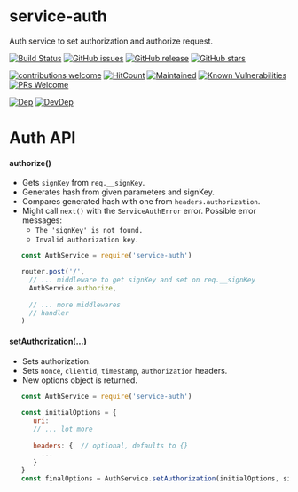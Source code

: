 # service-auth
Auth service to set authorization and authorize request.

[![Build Status](https://travis-ci.org/renderforest/service-auth.svg?branch=master)](https://travis-ci.org/renderforest/service-auth)
[![GitHub issues](https://img.shields.io/github/issues/renderforest/service-auth.svg)](https://github.com/renderforest/service-auth/issues)
[![GitHub release](https://img.shields.io/github/release/renderforest/service-auth.svg)](https://github.com/renderforest/service-auth/releases)
[![GitHub stars](https://img.shields.io/github/stars/renderforest/service-auth.svg)](https://github.com/renderforest/service-auth/stargazers)

[![contributions welcome](https://img.shields.io/badge/contributions-welcome-brightgreen.svg?style=flat)](https://github.com/dwyl/esta/issues)
[![HitCount](http://hits.dwyl.com/renderforest/service-auth.svg)](http://hits.dwyl.com/renderforest/service-auth)
[![Maintained](https://img.shields.io/badge/maintained-%E2%9C%94-brightgreen.svg)](https://github.com/renderforest/service-auth)
[![Known Vulnerabilities](https://snyk.io/test/github/renderforest/service-auth/badge.svg)](https://snyk.io/test/github/renderforest/service-auth)
[![PRs Welcome](https://img.shields.io/badge/PRs-welcome-brightgreen.svg?style=flat-square)](http://makeapullrequest.com)

[![Dep](https://img.shields.io/david/renderforest/service-auth.svg)](https://david-dm.org/renderforest/service-auth)
[![DevDep](https://img.shields.io/david/dev/renderforest/service-auth.svg)](https://david-dm.org/renderforest/service-auth?type=dev)

# Auth API

#### authorize()

  * Gets `signKey` from `req.__signKey`.
  * Generates hash from given parameters and signKey.
  * Compares generated hash with one from `headers.authorization`.
  * Might call `next()` with the `ServiceAuthError` error. Possible error messages:
    * `The 'signKey' is not found.`
    * `Invalid authorization key.`
 
  ``` javascript
     const AuthService = require('service-auth')
  
     router.post('/',
       // ... middleware to get signKey and set on req.__signKey
       AuthService.authorize,
      
       // ... more middlewares
       // handler
     )
  ```

#### setAuthorization(...)

  * Sets authorization.
  * Sets `nonce`, `clientid`, `timestamp`, `authorization` headers.
  * New options object is returned.
 
  ``` javascript
     const AuthService = require('service-auth')
   
     const initialOptions = {
        uri: 
        // ... lot more
        
        headers: {  // optional, defaults to {}  
          ...  
        }
     }
     const finalOptions = AuthService.setAuthorization(initialOptions, signKey, clientId),
  ```
